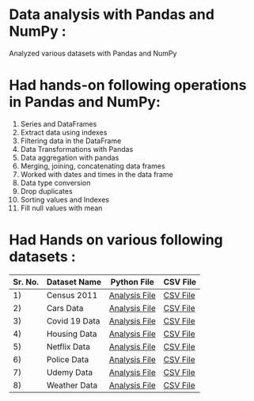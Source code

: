 # Data analysis with Pandas and NumPy :
Analyzed various datasets with Pandas and NumPy


# Had hands-on following operations in Pandas and NumPy:
1) Series and DataFrames
2) Extract data using indexes
3) Filtering data in the DataFrame
4) Data Transformations with Pandas 
5) Data aggregation with pandas
6) Merging, joining, concatenating data frames
7) Worked with dates and times in the data frame
8) Data type conversion
9) Drop duplicates
10) Sorting values and Indexes
11) Fill null values with mean

# Had Hands on various following datasets :

|Sr. No.|Dataset Name|Python File|CSV File|
|-|-|-|-|
|1)| Census 2011 | [Analysis File](https://github.com/shubhammeshram01/Data-Analysis-with-Pandas-and-NumPy/blob/main/Census%202011%20Data%20Analysis.ipynb)|[CSV File](https://github.com/shubhammeshram01/Data-Analysis-with-Pandas-and-NumPy/blob/main/Census%202011.csv)|
|2)| Cars Data | [Analysis File](https://github.com/shubhammeshram01/Data-Analysis-with-Pandas-and-NumPy/blob/main/Car%20Data%20Analysis.ipynb)|[CSV File](https://github.com/shubhammeshram01/Data-Analysis-with-Pandas-and-NumPy/blob/main/Cars%20data.csv)|
|3)| Covid 19 Data | [Analysis File](https://github.com/shubhammeshram01/Data-Analysis-with-Pandas-and-NumPy/blob/main/Covid_19%20Data%20Analysis.ipynb)|[CSV File](https://github.com/shubhammeshram01/Data-Analysis-with-Pandas-and-NumPy/blob/main/Covid%2019%20data.csv)|
|4)| Housing Data| [Analysis File]()|[CSV File](https://github.com/shubhammeshram01/Data-Analysis-with-Pandas-and-NumPy/blob/main/Housing%20data.csv)|
|5)| Netflix Data | [Analysis File]()|[CSV File](https://github.com/shubhammeshram01/Data-Analysis-with-Pandas-and-NumPy/blob/main/Netflix.csv)|
|6)| Police Data | [Analysis File]()|[CSV File](https://github.com/shubhammeshram01/Data-Analysis-with-Pandas-and-NumPy/blob/main/Police%20data.csv)|
|7)| Udemy Data | [Analysis File]()|[CSV File](https://github.com/shubhammeshram01/Data-Analysis-with-Pandas-and-NumPy/blob/main/Udemy.csv)|
|8)| Weather Data | [Analysis File](https://github.com/shubhammeshram01/Data-Analysis-with-Pandas-and-NumPy/blob/main/Weather%20Data%20Analysis.ipynb)|[CSV File](https://github.com/shubhammeshram01/Data-Analysis-with-Pandas-and-NumPy/blob/main/Weather%20Data.csv)|


